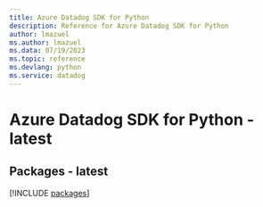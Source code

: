 ```yaml
---
title: Azure Datadog SDK for Python
description: Reference for Azure Datadog SDK for Python
author: lmazuel
ms.author: lmazuel
ms.data: 07/19/2023
ms.topic: reference
ms.devlang: python
ms.service: datadog
---
```

# Azure Datadog SDK for Python - latest
## Packages - latest
[!INCLUDE [packages](datadog-index.md)]